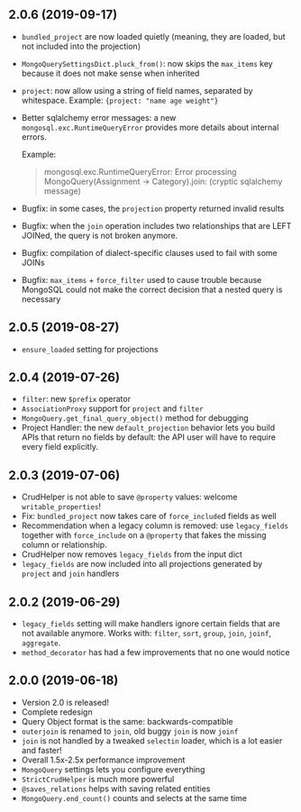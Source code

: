 ## 2.0.6 (2019-09-17)
* `bundled_project` are now loaded quietly (meaning, they are loaded, but not included into the projection)
* `MongoQuerySettingsDict.pluck_from()`: now skips the `max_items` key because it does not make sense when inherited
* `project`: now allow using a string of field names, separated by whitespace. Example: `{project: "name age weight"}`
* Better sqlalchemy error messages: a new `mongosql.exc.RuntimeQueryError` provides more details about internal errors. 
    
    Example:
    > mongosql.exc.RuntimeQueryError: Error processing MongoQuery(Assignment -> Category).join: (cryptic sqlalchemy message)
* Bugfix: in some cases, the `projection` property returned invalid results
* Bugfix: when the `join` operation includes two relationships that are LEFT JOINed, the query is not broken anymore.
* Bugfix: compilation of dialect-specific clauses used to fail with some JOINs
* Bugfix: `max_items` + `force_filter` used to cause trouble because MongoSQL could not make the correct decision 
    that a nested query is necessary

## 2.0.5 (2019-08-27)
* `ensure_loaded` setting for projections

## 2.0.4 (2019-07-26)
* `filter`: new `$prefix` operator
* `AssociationProxy` support for `project` and `filter`
* `MongoQuery.get_final_query_object()` method for debugging
* Project Handler: the new `default_projection` behavior lets you build APIs that return no fields by default:
    the API user will have to require every field explicitly.

## 2.0.3 (2019-07-06)
* CrudHelper is not able to save `@property` values: welcome `writable_properties`!
* Fix: `bundled_project` now takes care of `force_include`d fields as well
* Recommendation when a legacy column is removed: use `legacy_fields` together with `force_include` 
    on a `@property` that fakes the missing column or relationship.
* CrudHelper now removes `legacy_fields` from the input dict
* `legacy_fields` are now included into all projections generated by `project` and `join` handlers

## 2.0.2 (2019-06-29)
* `legacy_fields` setting will make handlers ignore certain fields that are not available anymore.
    Works with: `filter`, `sort`, `group`, `join`, `joinf`, `aggregate`.
* `method_decorator` has had a few improvements that no one would notice

## 2.0.0 (2019-06-18)
* Version 2.0 is released!
* Complete redesign
* Query Object format is the same: backwards-compatible
* `outerjoin` is renamed to `join`, old buggy `join` is now `joinf`
* `join` is not handled by a tweaked `selectin` loader, which is a lot easier and faster!
* Overall 1.5x-2.5x performance improvement
* `MongoQuery` settings lets you configure everything
* `StrictCrudHelper` is much more powerful
* `@saves_relations` helps with saving related entities
* `MongoQuery.end_count()` counts and selects at the same time
